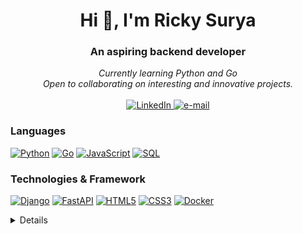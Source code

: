 <h1 align="center">Hi 👋, I'm Ricky Surya</h1>
<h3 align="center">An aspiring backend developer</h3>





<p align="center">
    <i>
        Currently learning Python and Go <br>
        Open to collaborating on interesting and innovative projects.<br>
    </i><br>
    <a href="https://www.linkedin.com/in/ricky-surya-adiputra">
      <img src="https://img.shields.io/badge/LinkedIn-blue?style=flat-square&logo=linkedin" alt="LinkedIn">
    </a>
    <a href="mailto:rickysuryaa10@gmail.com">
      <img src="https://img.shields.io/badge/Email-blue?style=flat-square&logo=gmail&logoColor=white" alt="e-mail">
    </a>
</p>


### Languages
[![Python](https://img.shields.io/badge/python-black?style=for-the-badge&logo=python)](https://github.com/rickysurya)
[![Go](https://img.shields.io/badge/go-black?style=for-the-badge&logo=go)](https://github.com/rickysurya)
[![JavaScript](https://img.shields.io/badge/javascript-black?style=for-the-badge&logo=javascript)](https://github.com/rickysurya)
[![SQL](https://img.shields.io/badge/sql-black?style=for-the-badge&logo=mysql)](https://github.com/rickysurya)

### Technologies & Framework
[![Django](https://img.shields.io/badge/django-black?style=for-the-badge&logo=django)](https://github.com/rickysurya)
[![FastAPI](https://img.shields.io/badge/fastapi-black?style=for-the-badge&logo=fastapi)](https://github.com/rickysurya)
[![HTML5](https://img.shields.io/badge/html5-black?style=for-the-badge&logo=html5)](https://hub.docker.com/u/rickysurya)
[![CSS3](https://img.shields.io/badge/css3-black?style=for-the-badge&logo=css3)](https://hub.docker.com/u/rickysurya)
[![Docker](https://img.shields.io/badge/docker-black?style=for-the-badge&logo=docker)](https://hub.docker.com/u/rickysurya)

<details>
<p align="center">
  <a href="https://github.com/rickysurya">
    <img src="http://github-profile-summary-cards.vercel.app/api/cards/profile-details?username=rickysurya&theme=transparent" />
  </a>
  <a href="https://github.com/rickysurya">
    <img src="https://github-readme-streak-stats.herokuapp.com/?user=rickysurya&hide_border=true&card_width=338&theme=transparent" />
  </a>
  <a href="https://github.com/rickysurya">
    <img src="http://github-profile-summary-cards.vercel.app/api/cards/stats?username=rickysurya&theme=transparent" />
  </a>
</p>
</details>


<!--
<p align="center">
  <a href="https://github.com/rickysurya">
    <img src="https://komarev.com/ghpvc/?username=rickysurya&color=blue&style=flat)" />
  </a>
</p>
-->

